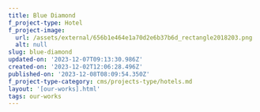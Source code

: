 ```yaml
---
title: Blue Diamond
f_project-type: Hotel
f_project-image:
  url: /assets/external/656b1e464e1a70d2e6b37b6d_rectangle2018203.png
  alt: null
slug: blue-diamond
updated-on: '2023-12-07T09:13:30.986Z'
created-on: '2023-12-02T12:06:28.496Z'
published-on: '2023-12-08T08:09:54.350Z'
f_project-type-category: cms/projects-type/hotels.md
layout: '[our-works].html'
tags: our-works
---
```



